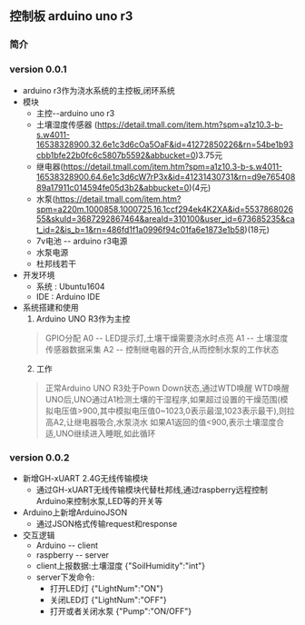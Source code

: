 ## 控制板 arduino uno r3
### 简介
### version 0.0.1
*   arduino r3作为浇水系统的主控板,闭环系统
*   模块 
    *   主控--arduino uno r3
    *   土壤湿度传感器 (https://detail.tmall.com/item.htm?spm=a1z10.3-b-s.w4011-16538328900.32.6e1c3d6cOa5OaF&id=41272850226&rn=54be1b93cbb1bfe22b0fc6c5807b5592&abbucket=0)3.75元
    *   继电器(https://detail.tmall.com/item.htm?spm=a1z10.3-b-s.w4011-16538328900.64.6e1c3d6cW7rP3x&id=41231430731&rn=d9e76540889a17911c014594fe05d3b2&abbucket=0)(4元)
    *   水泵(https://detail.tmall.com/item.htm?spm=a220m.1000858.1000725.16.1ccf294ek4K2XA&id=553786802655&skuId=3687292867464&areaId=310100&user_id=673685235&cat_id=2&is_b=1&rn=486fd1f1a0996f94c01fa6e1873e1b58)(18元)
    *   7v电池 -- arduino r3电源
    *   水泵电源
    *   杜邦线若干 
*   开发环境
    *   系统 : Ubuntu1604
    *   IDE : Arduino IDE
*   系统搭建和使用
    1.  Arduino UNO R3作为主控
    >   GPIO分配
    >   A0 -- LED提示灯,土壤干燥需要浇水时点亮
    >   A1 -- 土壤湿度传感器数据采集
    >   A2 -- 控制继电器的开合,从而控制水泵的工作状态
    2.  工作
    >   正常Arduino UNO R3处于Pown Down状态,通过WTD唤醒
    >   WTD唤醒UNO后,UNO通过A1检测土壤的干湿程序,如果超过设置的干燥范围(模拟电压值>900,其中模拟电压值0~1023,0表示最湿,1023表示最干),则拉高A2,让继电器吸合,水泵浇水
    >   如果A1返回的值<900,表示土壤湿度合适,UNO继续进入睡眠,如此循环

        
### version 0.0.2
*   新增GH-xUART 2.4G无线传输模块
    *   通过GH-xUART无线传输模块代替杜邦线,通过raspberry远程控制Arduino来控制水泵,LED等的开关等
*   Arduino上新增ArduinoJSON
    *   通过JSON格式传输request和response
*   交互逻辑
    *   Arduino -- client
    *   raspberry -- server
    *   client上报数据:土壤湿度 {"SoilHumidity":"int"}
    *   server下发命令:
        *   打开LED灯 {"LightNum":"ON"}
        *   关闭LED灯 {"LightNum":"OFF"}
        *   打开或者关闭水泵 {"Pump":"ON/OFF"}
